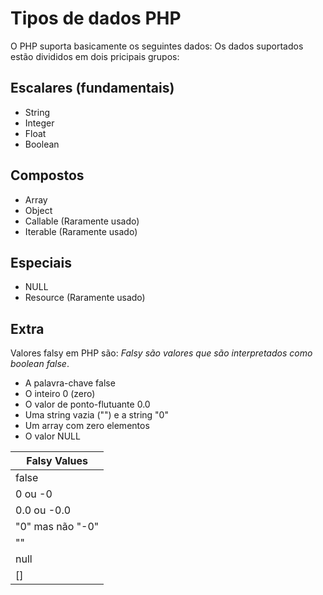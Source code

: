 # Tipos de dados PHP

O PHP suporta basicamente os seguintes dados: 
Os dados suportados estão divididos em dois pricipais grupos:

## Escalares (fundamentais)

- String
- Integer
- Float
- Boolean

## Compostos

- Array
- Object
- Callable (Raramente usado)
- Iterable (Raramente usado)

## Especiais

- NULL
- Resource (Raramente usado)

## Extra

Valores falsy em PHP são:
*Falsy são valores que são interpretados como boolean false*.

- A palavra-chave false
- O inteiro 0 (zero)
- O valor de ponto-flutuante 0.0
- Uma string vazia ("") e a string "0"
- Um array com zero elementos
- O valor NULL

| Falsy Values |
| --- |
| false |
| 0 ou -0|
| 0.0 ou -0.0|
| "0" mas não "-0"|
| "" |
| null |
| [] |
